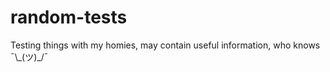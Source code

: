 # random-tests
Testing things with my homies, may contain useful information, who knows ¯\\\_(ツ)\_/¯
